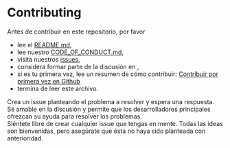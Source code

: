 # Contributing

Antes de contribuir en este repositorio, por favor
 * lee el [README.md](https://github.com/Kodefi/Kodefi/blob/main/README.md),
 * lee nuestro [CODE_OF_CONDUCT.md](https://github.com/Kodefi/Kodefi/blob/main/CODE_OF_CONDUCT.md),
 * visita nuestros [issues](https://github.com/Kodefi/Kodefi/issues),
 * considera formar parte de la discusión en [](),
 * si es tu primera vez, lee un resumen de cómo contribuir: [Contribuir por primera vez en Github](https://gist.github.com/EnzoDiazDev/31e73d0573142d0573eb58d69a5158fd)
 * termina de leer este archivo. 

Crea un issue planteando el problema a resolver y espera una respuesta. </br>
Sé amable en la discusión y permite que los desarrolladores principales ofrezcan su ayuda para resolver los problemas.</br>
Siéntete libre de crear cualquier issue que tengas en mente. Todas las ideas son bienvenidas, pero asegúrate que ésta no haya sido planteada con anterioridad. 